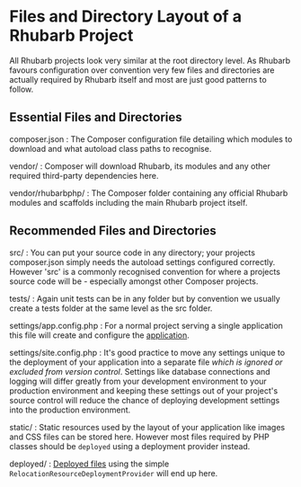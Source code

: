 Files and Directory Layout of a Rhubarb Project
===============================================

All Rhubarb projects look very similar at the root directory level. As Rhubarb favours configuration over convention
very few files and directories are actually required by Rhubarb itself and most are just good patterns to follow.

## Essential Files and Directories

composer.json
:   The Composer configuration file detailing which modules to download and what autoload class paths to
    recognise.

vendor/
:   Composer will download Rhubarb, its modules and any other required third-party dependencies here.

vendor/rhubarbphp/
:   The Composer folder containing any official Rhubarb modules and scaffolds including the main Rhubarb project
    itself.

## Recommended Files and Directories

src/
:   You can put your source code in any directory; your projects composer.json simply needs the autoload settings
    configured correctly. However 'src' is a commonly recognised convention for where a projects source code
    will be - especially amongst other Composer projects.

tests/
:   Again unit tests can be in any folder but by convention we usually create a tests folder at the same level as
    the src folder.

settings/app.config.php
:   For a normal project serving a single application this file will create and configure the
    [application](application#content).

settings/site.config.php
:   It's good practice to move any settings unique to the deployment of your application into a separate
    file *which is ignored or excluded from version control*. Settings like database connections and logging
    will differ greatly from your development environment to your production environment and keeping these settings
    out of your project's source control will reduce the chance of deploying development settings into the
    production environment.

static/
:   Static resources used by the layout of your application like images and CSS files can be stored here.
    However most files required by PHP classes should be `deployed` using a deployment provider instead.

deployed/
:   [Deployed files](deployment#content) using the simple `RelocationResourceDeploymentProvider` will end up here.